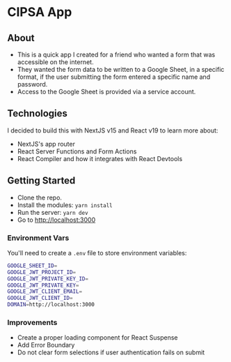 # CIPSA App

## About

- This is a quick app I created for a friend who wanted a form that was accessible on the internet.
- They wanted the form data to be written to a Google Sheet, in a specific format, if the user submitting the form entered a specific name and password.
- Access to the Google Sheet is provided via a service account.

## Technologies

I decided to build this with NextJS v15 and React v19 to learn more about:

- NextJS's app router
- React Server Functions and Form Actions
- React Compiler and how it integrates with React Devtools

## Getting Started

- Clone the repo.
- Install the modules: `yarn install`
- Run the server: `yarn dev`
- Go to [http://localhost:3000](http://localhost:3000)

### Environment Vars

You'll need to create a `.env` file to store environment variables:

```bash
GOOGLE_SHEET_ID=
GOOGLE_JWT_PROJECT_ID=
GOOGLE_JWT_PRIVATE_KEY_ID=
GOOGLE_JWT_PRIVATE_KEY=
GOOGLE_JWT_CLIENT_EMAIL=
GOOGLE_JWT_CLIENT_ID=
DOMAIN=http://localhost:3000
```

### Improvements

- Create a proper loading component for React Suspense
- Add Error Boundary
- Do not clear form selections if user authentication fails on submit
